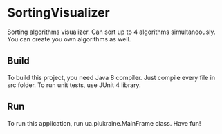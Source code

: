 # SortingVisualizer
Sorting algorithms visualizer. Can sort up to 4 algorithms simultaneously. You can create you own algorithms as well.
## Build
To build this project, you need Java 8 compiler. Just compile every file in src folder. To run unit tests, use JUnit 4 library. 
## Run
To run this application, run ua.plukraine.MainFrame class.
Have fun!

